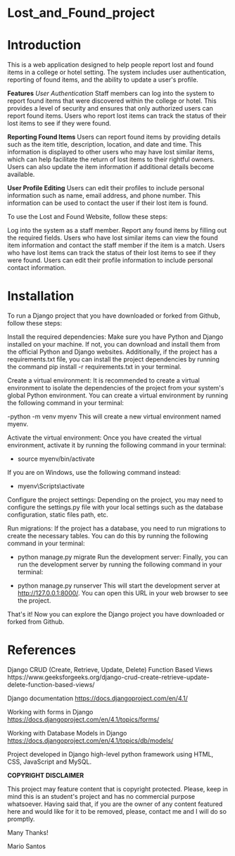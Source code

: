 # Lost_and_Found_project

<h1><b>Introduction</h1></b>
This is a web application designed to help people report lost and found items in a college or hotel setting. The system includes user authentication, reporting of found items, and the ability to update a user's profile.

<b>Features</b>
<i>User Authentication</i>
Staff members can log into the system to report found items that were discovered within the college or hotel. This provides a level of security and ensures that only authorized users can report found items. Users who report lost items can track the status of their lost items to see if they were found.

<b>Reporting Found Items</b>
Users can report found items by providing details such as the item title, description, location, and date and time. This information is displayed to other users who may have lost similar items, which can help facilitate the return of lost items to their rightful owners. Users can also update the item information if additional details become available.

<b>User Profile Editing</b>
Users can edit their profiles to include personal information such as name, email address, and phone number. This information can be used to contact the user if their lost item is found.

To use the Lost and Found Website, follow these steps:

Log into the system as a staff member.
Report any found items by filling out the required fields.
Users who have lost similar items can view the found item information and contact the staff member if the item is a match.
Users who have lost items can track the status of their lost items to see if they were found.
Users can edit their profile information to include personal contact information.

<h1><b>Installation</b></h1>

To run a Django project that you have downloaded or forked from Github, follow these steps:

Install the required dependencies: Make sure you have Python and Django installed on your machine. If not, you can download and install them from the official Python and Django websites. Additionally, if the project has a requirements.txt file, you can install the project dependencies by running the command pip install -r requirements.txt in your terminal.

Create a virtual environment: It is recommended to create a virtual environment to isolate the dependencies of the project from your system's global Python environment. You can create a virtual environment by running the following command in your terminal:


-python -m venv myenv
This will create a new virtual environment named myenv.

Activate the virtual environment: Once you have created the virtual environment, activate it by running the following command in your terminal:

- source myenv/bin/activate

If you are on Windows, use the following command instead:


- myenv\Scripts\activate

Configure the project settings: Depending on the project, you may need to configure the settings.py file with your local settings such as the database configuration, static files path, etc.

Run migrations: If the project has a database, you need to run migrations to create the necessary tables. You can do this by running the following command in your terminal:


- python manage.py migrate
Run the development server: Finally, you can run the development server by running the following command in your terminal:


- python manage.py runserver
This will start the development server at http://127.0.0.1:8000/. You can open this URL in your web browser to see the project.

That's it! Now you can explore the Django project you have downloaded or forked from Github.


<h1><b>References</b></h1>
Django CRUD (Create, Retrieve, Update, Delete) Function Based Views
https://www.geeksforgeeks.org/django-crud-create-retrieve-update-delete-function-based-views/

Django documentation
https://docs.djangoproject.com/en/4.1/

Working with forms in Django
https://docs.djangoproject.com/en/4.1/topics/forms/

Working with Database Models in Django
https://docs.djangoproject.com/en/4.1/topics/db/models/

Project developed in Django high-level python framework using HTML, CSS, JavaScript and MySQL.


<b>COPYRIGHT DISCLAIMER</b>

This project may feature content that is copyright protected. Please, keep in mind this is an student's project and has no commercial purpose whatsoever. Having said that, if you are the owner of any content featured here and would like for it to be removed, please, contact me and I will do so promptly.

Many Thanks!

Mario Santos
